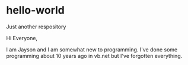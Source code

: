 # hello-world
Just another respository

Hi Everyone,

I am Jayson and I am somewhat new to programming.  I've done some programming about 10 years ago in vb.net but I've forgotten everything.

